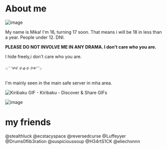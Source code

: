 # About me
![image](https://github.com/user-attachments/assets/c6c91942-f45b-491d-86d2-8bce1a97c80c) 


My name is Mika! I'm 16, turning 17 soon. That means i will be 18 in less than a year. People under 12. DNI.

**PLEASE DO NOT INVOLVE ME IN ANY DRAMA. I don't care who you are.**

I hide freely,i don't care who you are.

·:*¨༺ ♱✮♱ ༻¨*:·

I'm mainly seen in the main safe server in mha area.

<img src="https://media.tenor.com/MQWnF6nSCSgAAAAM/kiribaku-kirishima.gif" alt="Kiribaku GIF - Kiribaku - Discover &amp; Share GIFs"/>

![image](https://github.com/user-attachments/assets/ebec6c82-cea0-4cf0-9bf8-1165929d5e81)
# my friends
@stealthluck @ecstacyspace @reversedcurse @Luffeyyer @Drums0flib3ration @suspicioussoup @H34rtS1CK @eliechxnnn 
